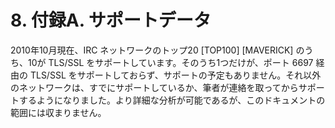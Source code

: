# 8. 付録A. サポートデータ

2010年10月現在、IRC ネットワークのトップ20 [TOP100] [MAVERICK] のうち、10が TLS/SSL をサポートしています。そのうち1つだけが、ポート 6697 経由の TLS/SSL をサポートしておらず、サポートの予定もありません。それ以外のネットワークは、すでにサポートしているか、筆者が連絡を取ってからサポートするようになりました。より詳細な分析が可能であるが、このドキュメントの範囲には収まりません。
